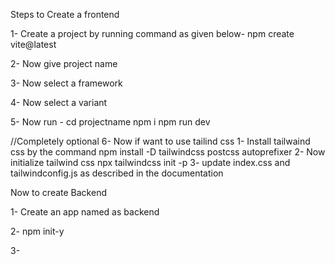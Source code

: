 Steps to Create a frontend

1- Create a project by running command as given below-
npm create vite@latest

2- Now give project name

3- Now select a framework

4- Now select a variant

5- Now run -
cd projectname
npm i
npm run dev

//Completely optional
6- Now if want to use tailind css
1- Install tailwaind css by the command
npm install -D tailwindcss postcss autoprefixer
2- Now initialize tailwind css
npx tailwindcss init -p
3- update index.css and tailwindconfig.js as described in the documentation

Now to create Backend

1- Create an app named as backend

2- npm init-y

3-
